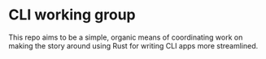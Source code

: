 # CLI working group

This repo aims to be a simple, organic means of coordinating work on making the story around using Rust for writing CLI apps more streamlined.
